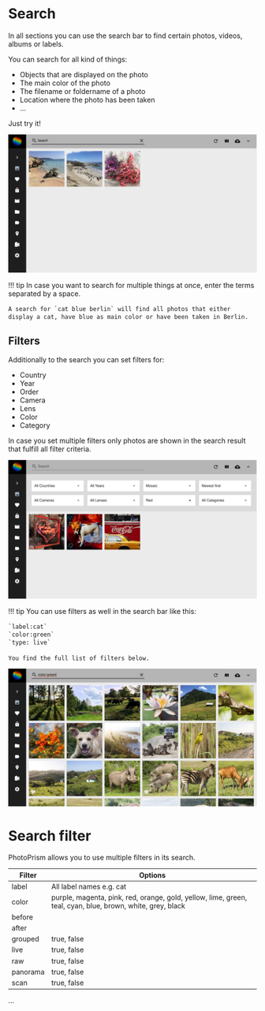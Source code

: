 # Search #
In all sections you can use the search bar to find certain photos, videos, albums or labels.

You can search for all kind of things:

* Objects that are displayed on the photo
* The main color of the photo
* The filename or foldername of a photo
* Location where the photo has been taken
* ...

Just try it!

   ![Screenshot](img/search-beach.png)

!!! tip
    In case you want to search for multiple things at once, enter the terms separated by a space.
    
    A search for `cat blue berlin` will find all photos that either display a cat, have blue as main color or have been taken in Berlin.

## Filters ##
Additionally to the search you can set filters for:

* Country
* Year
* Order
* Camera
* Lens
* Color
* Category

In case you set multiple filters only photos are shown in the search result that fulfill all filter criteria.

 ![Screenshot](img/color-red.png)

!!! tip
    You can use filters as well in the search bar like this:
    
    `label:cat`
    `color:green`
    `type: live`
    
    You find the full list of filters below.
    
   ![Screenshot](img/color-green.png)


# Search filter #
PhotoPrism allows you to use multiple filters in its search.
    
| Filter      | Options |
| ----------- | ----------- |
| label      |    All label names e.g. cat    |
| color  | purple, magenta, pink, red, orange, gold, yellow, lime, green, teal, cyan, blue, brown, white, grey, black       |
| before      |        |
| after      |        |
| grouped     |    true, false    |
| live    |    true, false    |
| raw     |    true, false    |
| panorama     |    true, false    |
| scan     |    true, false    |
...